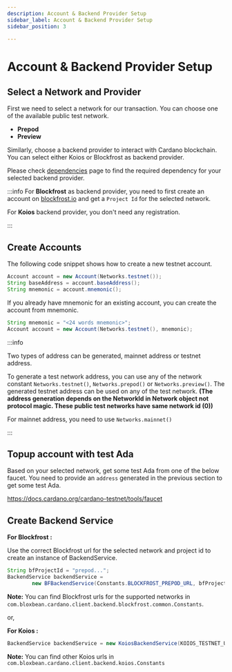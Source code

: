 ```yaml
---
description: Account & Backend Provider Setup
sidebar_label: Account & Backend Provider Setup
sidebar_position: 3

---
```


# Account & Backend Provider Setup

## Select a Network and Provider

First we need to select a network for our transaction. You can choose one of the available public test network.

- **Prepod**
- **Preview**

Similarly, choose a backend provider to interact with Cardano blockchain. You can select either Koios or Blockfrost as
backend provider.

Please check [dependencies](dependencies.md) page to find the required dependency for your selected backend provider.

:::info
For **Blockfrost** as backend provider, you need to first create an account on [blockfrost.io](https://blockfrost.io) and get
a ``Project Id`` for the selected network.

For **Koios** backend provider, you don't need any registration.

:::

## Create Accounts

The following code snippet shows how to create a new testnet account.

```java
Account account = new Account(Networks.testnet()); 
String baseAddress = account.baseAddress();
String mnemonic = account.mnemonic();
```

If you already have mnemonic for an existing account, you can create the account from mnemonic. 

```java
String mnemonic = "<24 words mnemonic>";
Account account = new Account(Networks.testnet(), mnemonic);
```

:::info

Two types of address can be generated, mainnet address or testnet address.

To generate a test network address, you can use any of the network constant ``Networks.testnet()``, ``Networks.prepod()`` or
``Networks.preview()``. The generated testnet address can be used on any of the test network.
**(The address generation depends on the NetworkId in Network object not protocol magic. These public test networks have same network id (0))**

For mainnet address, you need to use ``Networks.mainnet()``

:::


## Topup account with test Ada

Based on your selected network, get some test Ada from one of the below faucet. You need to provide an ``address``
generated in the previous section to get some test Ada.

https://docs.cardano.org/cardano-testnet/tools/faucet

## Create Backend Service

**For Blockfrost :**

Use the correct Blockfrost url for the selected network and project id to create an instance of BackendService.

```java
String bfProjectId = "prepod...";
BackendService backendService =
        new BFBackendService(Constants.BLOCKFROST_PREPOD_URL, bfProjectId);
```
**Note:** You can find Blockfrost urls for the supported networks in ``com.bloxbean.cardano.client.backend.blockfrost.common.Constants``.

or,

**For Koios :**

```java
BackendService backendService = new KoiosBackendService(KOIOS_TESTNET_URL);
```
**Note:** You can find other Koios urls in ``com.bloxbean.cardano.client.backend.koios.Constants``
